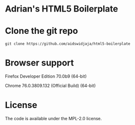 # Adrian's HTML5 Boilerplate

# Clone the git repo

```
git clone https://github.com/aidswidjaja/html5-boilerplate
```

# Browser support

Firefox Developer Edition 70.0b9 (64-bit)

Chrome 76.0.3809.132 (Official Build) (64-bit)

# License

The code is available under the MPL-2.0 license.

